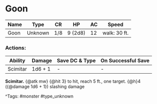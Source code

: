 # Goon

| Name | Type | CR | HP | AC | Speed |
|------|------|----|----|----|-------|
| Goon | Unknown | 1/8 | 9 (2d8) | 12 | walk: 30 ft. |

### Actions:

| Ability | Damage | Save DC & Type | On Successful Save |
|---------|--------|----------------|--------------------|
| Scimitar | 1d6 + 1 | - | - |


**Scimitar.** {@atk mw} {@hit 3} to hit, reach 5 ft., one target. {@h}4 ({@damage 1d6 + 1}) slashing damage

^Tags: #monster #type_unknown